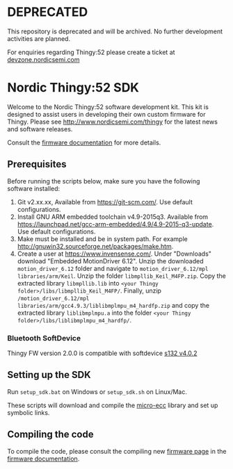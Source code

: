 # DEPRECATED
This repository is deprecated and will be archived. No further development activities are planned.

For enquiries regarding Thingy:52 please create a ticket at [devzone.nordicsemi.com](https://devzone.nordicsemi.com)

# Nordic Thingy:52 SDK

Welcome to the Nordic Thingy:52 software development kit.
This kit is designed to assist users in developing their own custom firmware for Thingy.
Please see http://www.nordicsemi.com/thingy for the latest news and software releases.

Consult the [firmware documentation](https://nordicsemiconductor.github.io/Nordic-Thingy52-FW/documentation/index.html) for more details.

## Prerequisites

Before running the scripts below, make sure you have the following software installed:
1. Git v2.xx.xx, Available from https://git-scm.com/. Use default configurations.
2. Install GNU ARM embedded toolchain v4.9-2015q3. Available from https://launchpad.net/gcc-arm-embedded/4.9/4.9-2015-q3-update. Use default configurations.
3. Make must be installed and be in system path. For example http://gnuwin32.sourceforge.net/packages/make.htm.
4. Create a user at https://www.invensense.com/. Under "Downloads" download "Embedded MotionDriver 6.12". Unzip the downloaded `motion_driver_6.12` folder and navigate to `motion_driver_6.12/mpl libraries/arm/Keil`.
Unzip the folder `libmpllib_Keil_M4FP.zip`. Copy the extracted library `libmpllib.lib` into `<your Thingy folder>/libs/libmpllib_Keil_M4FP/`. Finally, unzip `/motion_driver_6.12/mpl libraries/arm/gcc4.9.3/liblibmplmpu_m4_hardfp.zip` and copy the extracted library `liblibmplmpu.a` into the folder `<your Thingy folder>/libs/liblibmplmpu_m4_hardfp/`.

### Bluetooth SoftDevice
Thingy FW version 2.0.0 is compatible with softdevice [s132 v4.0.2](https://www.nordicsemi.com/eng/nordic/Products/nRF52832/S132-SD-v4/58803)

## Setting up the SDK
Run `setup_sdk.bat` on Windows or `setup_sdk.sh` on Linux/Mac.

These scripts will download and compile the [micro-ecc](https://github.com/kmackay/micro-ecc/archive/master.zip) library and set up symbolic links.

## Compiling the code
To compile the code, please consult the compiling new [firmware page](https://nordicsemiconductor.github.io/Nordic-Thingy52-FW/documentation/firmware_compile.html) in the [firmware documentation](https://nordicsemiconductor.github.io/Nordic-Thingy52-FW/documentation/index.html).
